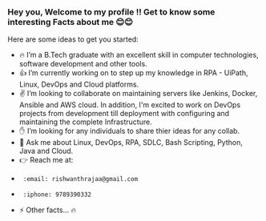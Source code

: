 ### Hey you, Welcome to my profile !! Get to know some interesting Facts about me :blush::blush:

<!--
**rishwanthrajaa/rishwanthrajaa** is a ✨ _special_ ✨ repository because its `README.md` (this file) appears on your GitHub profile.
-->
Here are some ideas to get you started:

- :fire: I’m a B.Tech graduate with an excellent skill in computer technologies, software development and other tools.
- :+1: I’m currently working on to step up my knowledge in RPA - UiPath, Linux, DevOps and Cloud platforms. 
- :v: I’m looking to collaborate on maintaining servers like Jenkins, Docker, Ansible and AWS cloud. In addition, I'm excited to work on DevOps projects from development till deployment with configuring and maintaining the complete Infrastructure. 
- :raised_hand: I’m looking for any individuals to share thier ideas for any collab.
- :muscle: Ask me about Linux, DevOps, RPA, SDLC, Bash Scripting, Python, Java and Cloud.  
- :point_right: Reach me at:
-      :email: rishwanthrajaa@gmail.com
      
-      :iphone: 9789390332   


- ⚡ Other facts...
:fire: 

